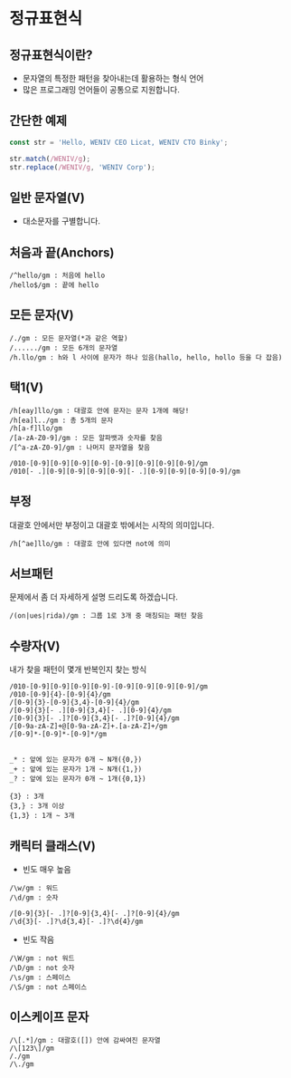 # 정규표현식

## 정규표현식이란?
- 문자열의 특정한 패턴을 찾아내는데 활용하는 형식 언어
- 많은 프로그래밍 언어들이 공통으로 지원합니다.

## 간단한 예제
```js
const str = 'Hello, WENIV CEO Licat, WENIV CTO Binky';

str.match(/WENIV/g);
str.replace(/WENIV/g, 'WENIV Corp');
```

## 일반 문자열(V)
* 대소문자를 구별합니다.

## 처음과 끝(Anchors)
```
/^hello/gm : 처음에 hello
/hello$/gm : 끝에 hello
```

## 모든 문자(V)
```
/./gm : 모든 문자열(*과 같은 역할)
/....../gm : 모든 6개의 문자열
/h.llo/gm : h와 l 사이에 문자가 하나 있음(hallo, hello, hollo 등을 다 잡음)
```

## 택1(V)
```
/h[eay]llo/gm : 대괄호 안에 문자는 문자 1개에 해당!
/h[ea]l../gm : 총 5개의 문자
/h[a-f]llo/gm
/[a-zA-Z0-9]/gm : 모든 알파뱃과 숫자를 찾음
/[^a-zA-Z0-9]/gm : 나머지 문자열을 찾음

/010-[0-9][0-9][0-9][0-9]-[0-9][0-9][0-9][0-9]/gm
/010[- .][0-9][0-9][0-9][0-9][- .][0-9][0-9][0-9][0-9]/gm
```

## 부정
대괄호 안에서만 부정이고 대괄호 밖에서는 시작의 의미입니다.
```
/h[^ae]llo/gm : 대괄호 안에 있다면 not에 의미
```

## 서브패턴
문제에서 좀 더 자세하게 설명 드리도록 하겠습니다.
```
/(on|ues|rida)/gm : 그룹 1로 3개 중 매칭되는 패턴 찾음
```

## 수량자(V)
내가 찾을 패턴이 몇개 반복인지 찾는 방식
```
/010-[0-9][0-9][0-9][0-9]-[0-9][0-9][0-9][0-9]/gm
/010-[0-9]{4}-[0-9]{4}/gm
/[0-9]{3}-[0-9]{3,4}-[0-9]{4}/gm
/[0-9]{3}[- .][0-9]{3,4}[- .][0-9]{4}/gm
/[0-9]{3}[- .]?[0-9]{3,4}[- .]?[0-9]{4}/gm
/[0-9a-zA-Z]+@[0-9a-zA-Z]+.[a-zA-Z]+/gm
/[0-9]*-[0-9]*-[0-9]*/gm


_* : 앞에 있는 문자가 0개 ~ N개({0,})
_+ : 앞에 있는 문자가 1개 ~ N개({1,})
_? : 앞에 있는 문자가 0개 ~ 1개({0,1})

{3} : 3개
{3,} : 3개 이상
{1,3} : 1개 ~ 3개

```

## 캐릭터 클래스(V)
* 빈도 매우 높음
```
/\w/gm : 워드
/\d/gm : 숫자

/[0-9]{3}[- .]?[0-9]{3,4}[- .]?[0-9]{4}/gm
/\d{3}[- .]?\d{3,4}[- .]?\d{4}/gm
```
* 빈도 작음
```
/\W/gm : not 워드
/\D/gm : not 숫자
/\s/gm : 스페이스
/\S/gm : not 스페이스
```

## 이스케이프 문자
```
/\[.*]/gm : 대괄호([]) 안에 감싸여진 문자열
/\[123\]/gm
/./gm
/\./gm
```